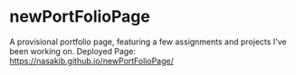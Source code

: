 # newPortFolioPage
A provisional portfolio page, featuring a few assignments and projects I've been working on.
Deployed Page: https://nasakib.github.io/newPortFolioPage/
